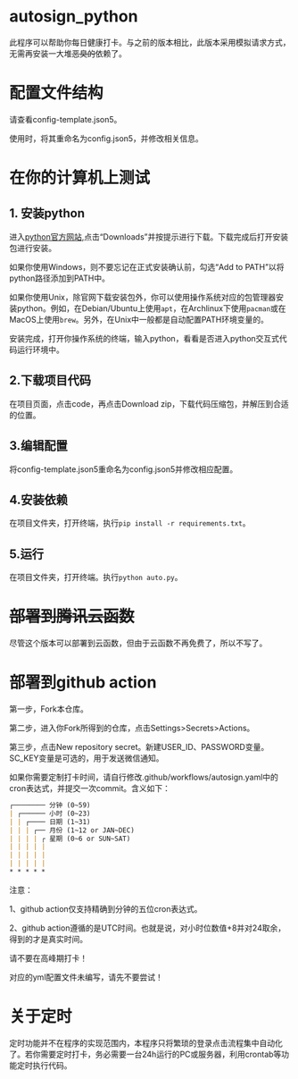 # autosign_python

此程序可以帮助你每日健康打卡。与之前的版本相比，此版本采用模拟请求方式，无需再安装一大堆<s>恶臭的</s>依赖了。

# 配置文件结构

请查看config-template.json5。

使用时，将其重命名为config.json5，并修改相关信息。

# 在你的计算机上测试

## 1. 安装python

进入[python官方网站](https://www.python.org/),点击“Downloads”并按提示进行下载。下载完成后打开安装包进行安装。

如果你使用Windows，则不要忘记在正式安装确认前，勾选“Add to PATH”以将python路径添加到PATH中。

如果你使用Unix，除官网下载安装包外，你可以使用操作系统对应的包管理器安装python。例如，在Debian/Ubuntu上使用`apt`，在Archlinux下使用`pacman`或在MacOS上使用`brew`。另外，在Unix中一般都是自动配置PATH环境变量的。

安装完成，打开你操作系统的终端，输入python，看看是否进入python交互式代码运行环境中。

## 2.下载项目代码

在项目页面，点击code，再点击Download zip，下载代码压缩包，并解压到合适的位置。

## 3.编辑配置

将config-template.json5重命名为config.json5并修改相应配置。

## 4.安装依赖

在项目文件夹，打开终端，执行`pip install -r requirements.txt`。

## 5.运行
在项目文件夹，打开终端。执行`python auto.py`。

# <s>部署到腾讯云函数</s>

尽管这个版本可以部署到云函数，但由于云函数不再免费了，所以不写了。

# 部署到github action

第一步，Fork本仓库。

第二步，进入你Fork所得到的仓库，点击Settings>Secrets>Actions。

第三步，点击New repository secret。新建USER_ID、PASSWORD变量。SC_KEY变量是可选的，用于发送微信通知。

如果你需要定制打卡时间，请自行修改.github/workflows/autosign.yaml中的cron表达式，并提交一次commit。含义如下：
```markdown
┌──────── 分钟 (0~59)
| ┌────── 小时 (0~23)
| | ┌──── 日期 (1~31)
| | | ┌── 月份 (1~12 or JAN~DEC)
| | | | ┌ 星期 (0~6 or SUN~SAT)
| | | | |
| | | | |
| | | | |
* * * * *
```
注意：

1、github action仅支持精确到分钟的五位cron表达式。

2、github action遵循的是UTC时间。也就是说，对小时位数值+8并对24取余，得到的才是真实时间。

请不要在高峰期打卡！

对应的yml配置文件未编写，请先不要尝试！

# 关于定时
定时功能并不在程序的实现范围内，本程序只将繁琐的登录点击流程集中自动化了。若你需要定时打卡，务必需要一台24h运行的PC或服务器，利用crontab等功能定时执行代码。